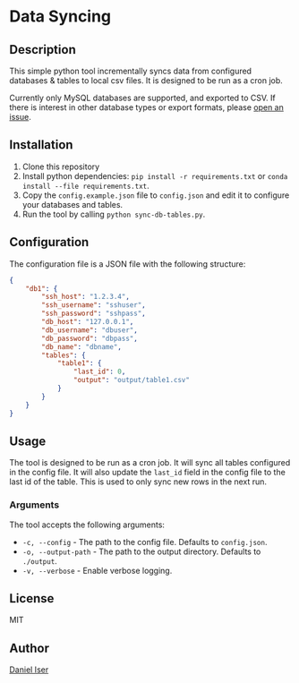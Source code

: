 # Data Syncing

## Description

This simple python tool incrementally syncs data from configured databases & tables to local csv files. It is designed to be run as a cron job.

Currently only MySQL databases are supported, and exported to CSV. If there is interest in other database types or export formats, please [open an issue](https://github.com/danieliser/py-sql-to-csv/issues).

## Installation

1. Clone this repository
2. Install python dependencies: `pip install -r requirements.txt` or `conda install --file requirements.txt`.
3. Copy the `config.example.json` file to `config.json` and edit it to configure your databases and tables.
4. Run the tool by calling  `python sync-db-tables.py`.

## Configuration

The configuration file is a JSON file with the following structure:

```json
{
    "db1": {
        "ssh_host": "1.2.3.4",
        "ssh_username": "sshuser",
        "ssh_password": "sshpass",
        "db_host": "127.0.0.1",
        "db_username": "dbuser",
        "db_password": "dbpass",
        "db_name": "dbname",
        "tables": {
            "table1": {
                "last_id": 0,
                "output": "output/table1.csv"
            }
        }
    }
}
```

## Usage

The tool is designed to be run as a cron job. It will sync all tables configured in the config file. It will also update the `last_id` field in the config file to the last id of the table. This is used to only sync new rows in the next run.

### Arguments

The tool accepts the following arguments:

* `-c, --config` - The path to the config file. Defaults to `config.json`.
* `-o, --output-path` - The path to the output directory. Defaults to `./output`.
* `-v, --verbose` - Enable verbose logging.

## License

MIT

## Author

[Daniel Iser](https://github.com/danieliser)
